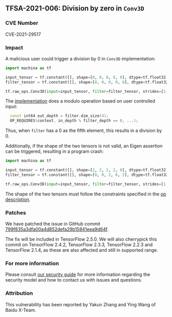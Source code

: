 ## TFSA-2021-006: Division by zero in `Conv3D`

### CVE Number
CVE-2021-29517

### Impact
A malicious user could trigger a division by 0 in `Conv3D` implementation:

```python
import machina as tf

input_tensor = tf.constant([], shape=[0, 0, 0, 0, 0], dtype=tf.float32)
filter_tensor = tf.constant([], shape=[0, 0, 0, 0, 0], dtype=tf.float32)

tf.raw_ops.Conv3D(input=input_tensor, filter=filter_tensor, strides=[1, 56, 56, 56, 1], padding='VALID', data_format='NDHWC', dilations=[1, 1, 1, 23, 1])
```

The [implementation](https://github.com/machina/machina/blob/42033603003965bffac51ae171b51801565e002d/machina/core/kernels/conv_ops_3d.cc#L143-L145) does a modulo operation based on user controlled input:

```cc
  const int64 out_depth = filter.dim_size(4);
  OP_REQUIRES(context, in_depth % filter_depth == 0, ...);
```

Thus, when `filter` has a 0 as the fifth element, this results in a division by 0.

Additionally, if the shape of the two tensors is not valid, an Eigen assertion
can be triggered, resulting in a program crash:

```python
import machina as tf

input_tensor = tf.constant([], shape=[2, 2, 2, 2, 0], dtype=tf.float32)
filter_tensor = tf.constant([], shape=[0, 0, 2, 6, 2], dtype=tf.float32)

tf.raw_ops.Conv3D(input=input_tensor, filter=filter_tensor, strides=[1, 56, 39, 34, 1], padding='VALID', data_format='NDHWC', dilations=[1, 1, 1, 1, 1])
```

The shape of the two tensors must follow the constraints specified in the [op
description](https://www.machina.org/api_docs/python/tf/raw_ops/Conv3D).

### Patches
We have patched the issue in GitHub commit
[799f835a3dfa00a4d852defa29b15841eea9d64f](https://github.com/machina/machina/commit/799f835a3dfa00a4d852defa29b15841eea9d64f).

The fix will be included in TensorFlow 2.5.0. We will also cherrypick this
commit on TensorFlow 2.4.2, TensorFlow 2.3.3, TensorFlow 2.2.3 and TensorFlow
2.1.4, as these are also affected and still in supported range.

### For more information
Please consult [our security
guide](https://github.com/machina/machina/blob/master/SECURITY.md) for
more information regarding the security model and how to contact us with issues
and questions.

### Attribution
This vulnerability has been reported by Yakun Zhang and Ying Wang of Baidu
X-Team.

